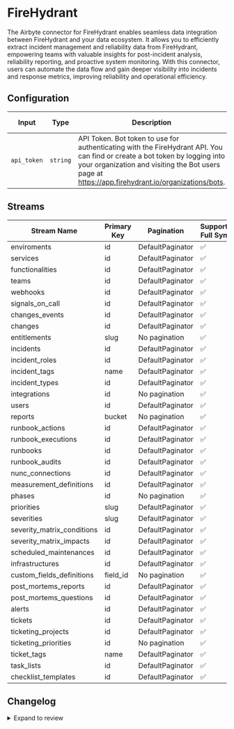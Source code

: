# FireHydrant
The Airbyte connector for FireHydrant enables seamless data integration between FireHydrant and your data ecosystem. It allows you to efficiently extract incident management and reliability data from FireHydrant, empowering teams with valuable insights for post-incident analysis, reliability reporting, and proactive system monitoring. With this connector, users can automate the data flow and gain deeper visibility into incidents and response metrics, improving reliability and operational efficiency.

## Configuration

| Input | Type | Description | Default Value |
|-------|------|-------------|---------------|
| `api_token` | `string` | API Token. Bot token to use for authenticating with the FireHydrant API. You can find or create a bot token by logging into your organization and visiting the Bot users page at https://app.firehydrant.io/organizations/bots. |  |

## Streams
| Stream Name | Primary Key | Pagination | Supports Full Sync | Supports Incremental |
|-------------|-------------|------------|---------------------|----------------------|
| enviroments | id | DefaultPaginator | ✅ |  ❌  |
| services | id | DefaultPaginator | ✅ |  ❌  |
| functionalities | id | DefaultPaginator | ✅ |  ❌  |
| teams | id | DefaultPaginator | ✅ |  ❌  |
| webhooks | id | DefaultPaginator | ✅ |  ❌  |
| signals_on_call | id | DefaultPaginator | ✅ |  ❌  |
| changes_events | id | DefaultPaginator | ✅ |  ❌  |
| changes | id | DefaultPaginator | ✅ |  ❌  |
| entitlements | slug | No pagination | ✅ |  ❌  |
| incidents | id | DefaultPaginator | ✅ |  ❌  |
| incident_roles | id | DefaultPaginator | ✅ |  ❌  |
| incident_tags | name | DefaultPaginator | ✅ |  ❌  |
| incident_types | id | DefaultPaginator | ✅ |  ❌  |
| integrations | id | No pagination | ✅ |  ❌  |
| users | id | DefaultPaginator | ✅ |  ❌  |
| reports | bucket | No pagination | ✅ |  ❌  |
| runbook_actions | id | DefaultPaginator | ✅ |  ❌  |
| runbook_executions | id | DefaultPaginator | ✅ |  ❌  |
| runbooks | id | DefaultPaginator | ✅ |  ❌  |
| runbook_audits | id | DefaultPaginator | ✅ |  ❌  |
| nunc_connections | id | DefaultPaginator | ✅ |  ❌  |
| measurement_definitions | id | DefaultPaginator | ✅ |  ❌  |
| phases | id | No pagination | ✅ |  ❌  |
| priorities | slug | DefaultPaginator | ✅ |  ❌  |
| severities | slug | DefaultPaginator | ✅ |  ❌  |
| severity_matrix_conditions | id | DefaultPaginator | ✅ |  ❌  |
| severity_matrix_impacts | id | DefaultPaginator | ✅ |  ❌  |
| scheduled_maintenances | id | DefaultPaginator | ✅ |  ❌  |
| infrastructures | id | DefaultPaginator | ✅ |  ❌  |
| custom_fields_definitions | field_id | No pagination | ✅ |  ❌  |
| post_mortems_reports | id | DefaultPaginator | ✅ |  ❌  |
| post_mortems_questions | id | DefaultPaginator | ✅ |  ❌  |
| alerts | id | DefaultPaginator | ✅ |  ❌  |
| tickets | id | DefaultPaginator | ✅ |  ❌  |
| ticketing_projects | id | DefaultPaginator | ✅ |  ❌  |
| ticketing_priorities | id | No pagination | ✅ |  ❌  |
| ticket_tags | name | DefaultPaginator | ✅ |  ❌  |
| task_lists | id | DefaultPaginator | ✅ |  ❌  |
| checklist_templates | id | DefaultPaginator | ✅ |  ❌  |

## Changelog

<details>
  <summary>Expand to review</summary>

| Version | Date              | Pull Request | Subject        |
|---------|-------------------|--------------|----------------|
| 0.0.32  | 2025-09-05 | [TBD](https://github.com/airbytehq/airbyte/pull/TBD) | Update to CDK v7.0.0 |
| 0.0.31  | 2025-08-23 | [65275](https://github.com/airbytehq/airbyte/pull/65275) | Update dependencies |
| 0.0.30  | 2025-08-09 | [64699](https://github.com/airbytehq/airbyte/pull/64699) | Update dependencies |
| 0.0.29  | 2025-08-02 | [64358](https://github.com/airbytehq/airbyte/pull/64358) | Update dependencies |
| 0.0.28  | 2025-07-26 | [63989](https://github.com/airbytehq/airbyte/pull/63989) | Update dependencies |
| 0.0.27  | 2025-07-19 | [63589](https://github.com/airbytehq/airbyte/pull/63589) | Update dependencies |
| 0.0.26  | 2025-07-12 | [62956](https://github.com/airbytehq/airbyte/pull/62956) | Update dependencies |
| 0.0.25  | 2025-07-05 | [62798](https://github.com/airbytehq/airbyte/pull/62798) | Update dependencies |
| 0.0.24  | 2025-06-28 | [62410](https://github.com/airbytehq/airbyte/pull/62410) | Update dependencies |
| 0.0.23  | 2025-06-21 | [61939](https://github.com/airbytehq/airbyte/pull/61939) | Update dependencies |
| 0.0.22  | 2025-06-14 | [61278](https://github.com/airbytehq/airbyte/pull/61278) | Update dependencies |
| 0.0.21  | 2025-05-24 | [60430](https://github.com/airbytehq/airbyte/pull/60430) | Update dependencies |
| 0.0.20  | 2025-05-10 | [59388](https://github.com/airbytehq/airbyte/pull/59388) | Update dependencies |
| 0.0.19  | 2025-04-26 | [58327](https://github.com/airbytehq/airbyte/pull/58327) | Update dependencies |
| 0.0.18  | 2025-04-12 | [57811](https://github.com/airbytehq/airbyte/pull/57811) | Update dependencies |
| 0.0.17  | 2025-04-05 | [57265](https://github.com/airbytehq/airbyte/pull/57265) | Update dependencies |
| 0.0.16  | 2025-03-29 | [56536](https://github.com/airbytehq/airbyte/pull/56536) | Update dependencies |
| 0.0.15  | 2025-03-22 | [55954](https://github.com/airbytehq/airbyte/pull/55954) | Update dependencies |
| 0.0.14  | 2025-03-08 | [55315](https://github.com/airbytehq/airbyte/pull/55315) | Update dependencies |
| 0.0.13  | 2025-03-01 | [54938](https://github.com/airbytehq/airbyte/pull/54938) | Update dependencies |
| 0.0.12  | 2025-02-22 | [54432](https://github.com/airbytehq/airbyte/pull/54432) | Update dependencies |
| 0.0.11  | 2025-02-15 | [53746](https://github.com/airbytehq/airbyte/pull/53746) | Update dependencies |
| 0.0.10  | 2025-02-08 | [53336](https://github.com/airbytehq/airbyte/pull/53336) | Update dependencies |
| 0.0.9   | 2025-02-01 | [52812](https://github.com/airbytehq/airbyte/pull/52812) | Update dependencies |
| 0.0.8   | 2025-01-25 | [52356](https://github.com/airbytehq/airbyte/pull/52356) | Update dependencies |
| 0.0.7   | 2025-01-18 | [51635](https://github.com/airbytehq/airbyte/pull/51635) | Update dependencies |
| 0.0.6   | 2025-01-11 | [51117](https://github.com/airbytehq/airbyte/pull/51117) | Update dependencies |
| 0.0.5   | 2024-12-28 | [50544](https://github.com/airbytehq/airbyte/pull/50544) | Update dependencies |
| 0.0.4   | 2024-12-21 | [50022](https://github.com/airbytehq/airbyte/pull/50022) | Update dependencies |
| 0.0.3   | 2024-12-14 | [49520](https://github.com/airbytehq/airbyte/pull/49520) | Update dependencies |
| 0.0.2   | 2024-12-12 | [49205](https://github.com/airbytehq/airbyte/pull/49205) | Update dependencies |
| 0.0.1   | 2024-11-08 | | Initial release by [@parthiv11](https://github.com/parthiv11) via Connector Builder |

</details>

